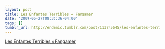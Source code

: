 ```yaml
---
layout: post
title: Les Enfantes Terribles « Fangamer
date: '2009-05-27T08:35:36-04:00'
tags: []
tumblr_url: http://endemic.tumblr.com/post/113745645/les-enfantes-terribles-fangamer
---
```

[Les Enfantes Terribles « Fangamer](http://mgs.fangamer.com/)  
